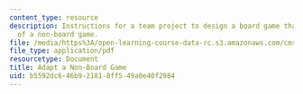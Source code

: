 ```yaml
---
content_type: resource
description: Instructions for a team project to design a board game that is an adaptation
  of a non-board game.
file: /media/https%3A/open-learning-course-data-rc.s3.amazonaws.com/cms-608-game-design-spring-2008/b5592dc646b921818ff549a0e40f2984_MITCMS_608s08_proj03.pdf
file_type: application/pdf
resourcetype: Document
title: Adapt a Non-Board Game
uid: b5592dc6-46b9-2181-8ff5-49a0e40f2984
---
```

